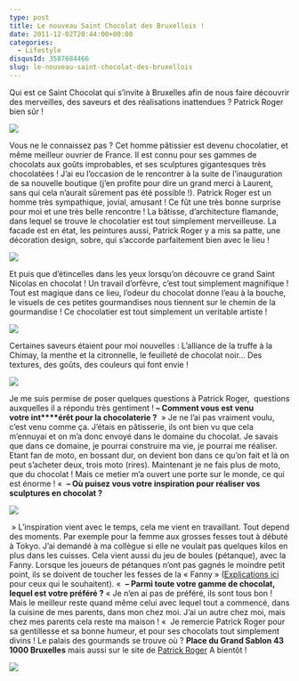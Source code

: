 ```yaml
---
type: post
title: Le nouveau Saint Chocolat des Bruxellois !
date: 2011-12-02T20:44:00+00:00
categories:
  - Lifestyle
disqusId: 3587684466
slug: le-nouveau-saint-chocolat-des-bruxellois
---
```


Qui est ce Saint Chocolat qui s’invite à Bruxelles afin de nous faire découvrir des merveilles, des saveurs et des réalisations inattendues ? Patrick Roger bien sûr !

![](http://3.bp.blogspot.com/-rMQeLGX6QBI/TzFU7IS_raI/AAAAAAAABtY/H0ZhwHpzZtI/s1600/Patrick_Roger_Chocolatier_Bruxelles_2.jpg)

Vous ne le connaissez pas ? Cet homme pâtissier est devenu chocolatier, et même meilleur ouvrier de France. Il est connu pour ses gammes de chocolats aux goûts improbables, et ses sculptures gigantesques très chocolatées ! J’ai eu l’occasion de le rencontrer à la suite de l’inauguration de sa nouvelle boutique (j’en profite pour dire un grand merci à Laurent, sans qui cela n’aurait sûrement pas été possible !). Patrick Roger est un homme très sympathique, jovial, amusant ! Ce fût une très bonne surprise pour moi et une très belle rencontre ! La bâtisse, d’architecture flamande, dans lequel se trouve le chocolatier est tout simplement merveilleuse. La facade est en état, les peintures aussi, Patrick Roger y a mis sa patte, une décoration design, sobre, qui s’accorde parfaitement bien avec le lieu !

![](http://1.bp.blogspot.com/-057z3nCsd3E/TzFVEsiTPmI/AAAAAAAABtg/ZXTf2-Fhucs/s1600/Patrick_Roger_Chocolatier_Bruxelles_1.jpg)

Et puis que d’étincelles dans les yeux lorsqu’on découvre ce grand Saint Nicolas en chocolat ! Un travail d’orfèvre, c’est tout simplement magnifique ! Tout est magique dans ce lieu, l’odeur du chocolat donne l’eau à la bouche, le visuels de ces petites gourmandises nous tiennent sur le chemin de la gourmandise ! Ce chocolatier est tout simplement un veritable artiste !

![](http://2.bp.blogspot.com/-bIYj7ss2_dI/TzFVWkhW-lI/AAAAAAAABtw/mz7XvJzWFCk/s1600/Patrick_Roger_Chocolatier_Bruxelles_4.jpg)

Certaines saveurs étaient pour moi nouvelles : L’alliance de la truffe à la Chimay, la menthe et la citronnelle, le feuilleté de chocolat noir… Des textures, des goûts, des couleurs qui font envie !

![](http://1.bp.blogspot.com/-gROO4uw_SGI/TzFVSTrqWwI/AAAAAAAABto/Z7GeBQlWIAY/s1600/Patrick_Roger_Chocolatier_Bruxelles_3.jpg)

Je me suis permise de poser quelques questions à Patrick Roger,  questions auxquelles il a répondu très gentiment ! **– Comment vous est venu votre int****érêt pour la chocolaterie ?**  » Je ne l’ai pas vraiment voulu, c’est venu comme ça. J’étais en pâtisserie, ils ont bien vu que cela m’ennuyai et on m’a donc envoyé dans le domaine du chocolat. Je savais que dans ce domaine, je pourrai construire ma vie, je pourrai me réaliser. Etant fan de moto, en bossant dur, on devient bon dans ce qu’on fait et là on peut s’acheter deux, trois moto (rires). Maintenant je ne fais plus de moto, que du chocolat ! Mais ce metier m’a ouvert une porte sur le monde, ce qui est énorme ! «  **– Où puisez vous votre inspiration pour réaliser vos sculptures en chocolat ?**

[![](http://2.bp.blogspot.com/-_Wdk1m2oYvs/TzFVXVhaMYI/AAAAAAAABt4/DtJ5TyHF204/s640/Patrick_Roger_Chocolatier_Bruxelles_5.jpg)](http://2.bp.blogspot.com/-_Wdk1m2oYvs/TzFVXVhaMYI/AAAAAAAABt4/DtJ5TyHF204/s1600/Patrick_Roger_Chocolatier_Bruxelles_5.jpg)

 » L’inspiration vient avec le temps, cela me vient en travaillant. Tout depend des moments. Par exemple pour la femme aux grosses fesses tout à débuté à Tokyo. J’ai demandé à ma collègue si elle ne voulait pas quelques kilos en plus dans les cuisses. Cela vient aussi du jeu de boules (pétanque), avec la Fanny. Lorsque les joueurs de pétanques n’ont pas gagnés le moindre petit point, ils se doivent de toucher les fesses de la « Fanny » ([Explications ici](http://www.laboulebleue.fr/la-fanny-s36) pour ceux qui le souhaitent). «  **– Parmi toute votre gamme de chocolat, lequel est votre préféré ?** « Je n’en ai pas de préféré, ils sont tous bon ! Mais le meilleur reste quand même celui avec lequel tout a commencé, dans la cuisine de mes parents, dans mon chez moi. J’ai un autre chez moi, mais chez mes parents cela reste ma maison ! «  Je remercie Patrick Roger pour sa gentillesse et sa bonne humeur, et pour ses chocolats tout simplement divins ! Le palais des gourmands se trouve où ? **Place du Grand Sablon 43
1000 Bruxelles** mais aussi sur le site de [Patrick Roger](http://www.patrickroger.com/) A bientôt !

![](http://4.bp.blogspot.com/-2bLosyMFac4/TxhFg0sR2dI/AAAAAAAABec/Mzg1OnlXUmM/s1600/Signature+copie.jpg)